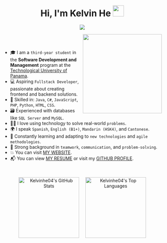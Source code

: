 <h1 align="center">Hi, I'm Kelvin He <img src="https://media.giphy.com/media/hvRJCLFzcasrR4ia7z/giphy.gif" width="35"></h1>

<p align="center">
  <a href="https://github.com/kelvinhe04/readme-typing-svg">
    <img src="https://readme-typing-svg.herokuapp.com?font=Time+New+Roman&color=%23F85D7F&size=25&center=true&vCenter=true&width=700&height=100&lines=Software+Development+Student+@+UTP;Aspiring+Fullstack+Developer;Teamwork+%7C+Adaptability+%7C+Problem+Solving;Skilled+in+Java,+C%23,+JS,+PHP,+Python;Database+Management:+SQL+Server,+MySQL;Always+learning+new+technologies">
  </a>
</p>

<picture>
  <img align="right" src="https://github.com/7oSkaaa/7oSkaaa/blob/main/Images/Right_Side.gif?raw=true" width="250px">
</picture>

<br><br>

- 🎓 I am a `third-year student` in the **Software Development and Management** program at the [Technological University of Panama](https://utp.ac.pa/).
- 💻 Aspiring `Fullstack Developer`, passionate about creating frontend and backend solutions.
- 🔧 Skilled in: `Java`, `C#`, `JavaScript`, `PHP`, `Python`, `HTML`, `CSS`.
- 🗃️ Experienced with databases like `SQL Server` and `MySQL`.
- 👨‍💻 I love using technology to solve real-world `problems`.
- 🌍 I speak `Spanish`, `English (B1+)`, `Mandarin (HSK4)`, and `Cantonese`.
- 🌱 Constantly learning and adapting to `new technologies` and `agile methodologies`.
- 🤝 Strong background in `teamwork`, `communication`, and `problem-solving`.
- :boom: You can visit [MY WEBSITE](https://cutt.ly/Ahmed_Hossam_Website).
- 📬 You can view [MY RESUME](mailto:kelvinhe04@gmail.com) or visit my [GITHUB PROFILE](https://github.com/kelvinhe04).
<br>




<p align="center">
  <img alt="Kelvinhe04's GitHub Stats" 
       src="https://github-readme-stats.vercel.app/api/?username=kelvinhe04&show_icons=true&include_all_commits=true&count_private=true&theme=react&hide_border=true&bg_color=1F222E&title_color=F85D7F&icon_color=F8D866" 
       height="192px" />
  &nbsp;&nbsp;&nbsp;
  <img alt="Kelvinhe04's Top Languages" 
       src="https://github-readme-stats.vercel.app/api/top-langs/?username=kelvinhe04&langs_count=8&layout=compact&theme=react&hide_border=true&bg_color=1F222E&title_color=F85D7F&icon_color=F8D866" 
       height="192px" />
</p>
